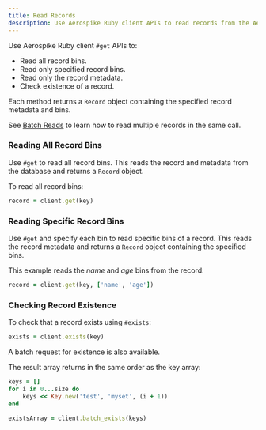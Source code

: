 ```yaml
---
title: Read Records
description: Use Aerospike Ruby client APIs to read records from the Aerospike database.
---
```


Use Aerospike Ruby client `#get` APIs to:

- Read all record bins.
- Read only specified record bins.
- Read only the record metadata.
- Check existence of a record.

Each method returns a `Record` object containing the specified record metadata and bins.

See [Batch Reads](/docs/client/ruby/usage/kvs/batch.html) to learn how to read multiple records in the same call.

### Reading All Record Bins

Use `#get` to read all record bins. This reads the record and metadata from the database and returns a `Record` object.

To read all record bins:

```ruby
record = client.get(key)
```

### Reading Specific Record Bins

Use `#get` and specify each bin to read specific bins of a record. This reads the record metadata and returns a `Record` object containing the specified bins.

This example reads the  *name* and *age* bins from the record:

```ruby
record = client.get(key, ['name', 'age'])
```

### Checking Record Existence

To check that a record exists using `#exists`:

```ruby
exists = client.exists(key)
```

A batch request for existence is also available. 

The result array returns in the same order as the key array:

```ruby
keys = []
for i in 0...size do
	keys << Key.new('test', 'myset', (i + 1))
end

existsArray = client.batch_exists(keys)
```
